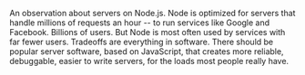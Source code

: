 An observation about servers on Node.js. Node is optimized for servers that handle millions of requests an hour -- to run services like Google and Facebook. Billions of users. But Node is most often used by services with far fewer users. Tradeoffs are everything in software. There should be popular server software, based on JavaScript, that creates more reliable, debuggable, easier to write servers, for the loads most people really have.
